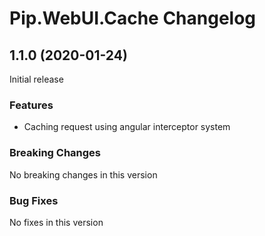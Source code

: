 # Pip.WebUI.Cache Changelog

## <a name="1.1.0"></a> 1.1.0 (2020-01-24)

Initial release

### Features
* Caching request using angular interceptor system

### Breaking Changes
No breaking changes in this version

### Bug Fixes
No fixes in this version
